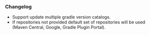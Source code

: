 ### Changelog

* Support update multiple gradle version catalogs.
* If repositories not provided default set of repositories will be used (Maven Central, Google, Gradle Plugin Portal).
